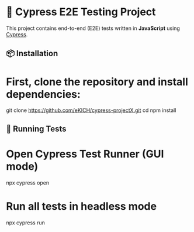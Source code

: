# 🧪 Cypress E2E Testing Project

This project contains end-to-end (E2E) tests written in **JavaScript** using [Cypress](https://www.cypress.io/).

## 📦 Installation

# First, clone the repository and install dependencies:

git clone https://github.com/eKICH/cypress-projectX.git
cd <your-project-folder>
npm install

## 🧪 Running Tests

# Open Cypress Test Runner (GUI mode)

npx cypress open

# Run all tests in headless mode

npx cypress run
